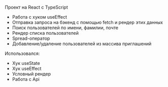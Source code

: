 Проект на React с TypeScript

- Работа с хуком useEffect
- Отправка запроса на бэкенд с помощью fetch и рендер этих данных
- Поиск пользователей по имени, фамилии, почте
- Рендер списка пользователей
- Spread-оператор
- Добавление/удаление пользователей из массива приглашений

Использовался: 
- Хук useState 
- Хук useEffect
- Условный рендер
- Работа с Api
